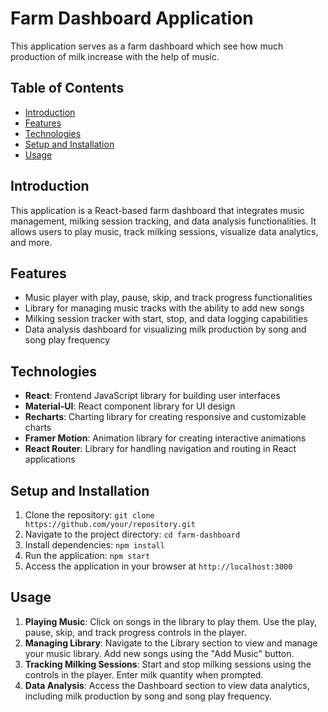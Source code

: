 # Farm Dashboard Application

This application serves as a farm dashboard which see how much production of milk increase with the help of music.

## Table of Contents
- [Introduction](#introduction)
- [Features](#features)
- [Technologies](#technologies)
- [Setup and Installation](#setup-and-installation)
- [Usage](#usage)
  
## Introduction
This application is a React-based farm dashboard that integrates music management, milking session tracking, and data analysis functionalities. It allows users to play music, track milking sessions, visualize data analytics, and more.

## Features
- Music player with play, pause, skip, and track progress functionalities
- Library for managing music tracks with the ability to add new songs
- Milking session tracker with start, stop, and data logging capabilities
- Data analysis dashboard for visualizing milk production by song and song play frequency

## Technologies
- **React**: Frontend JavaScript library for building user interfaces
- **Material-UI**: React component library for UI design
- **Recharts**: Charting library for creating responsive and customizable charts
- **Framer Motion**: Animation library for creating interactive animations
- **React Router**: Library for handling navigation and routing in React applications

## Setup and Installation
1. Clone the repository: `git clone https://github.com/your/repository.git`
2. Navigate to the project directory: `cd farm-dashboard`
3. Install dependencies: `npm install`
4. Run the application: `npm start`
5. Access the application in your browser at `http://localhost:3000`

## Usage
1. **Playing Music**: Click on songs in the library to play them. Use the play, pause, skip, and track progress controls in the player.
2. **Managing Library**: Navigate to the Library section to view and manage your music library. Add new songs using the "Add Music" button.
3. **Tracking Milking Sessions**: Start and stop milking sessions using the controls in the player. Enter milk quantity when prompted.
4. **Data Analysis**: Access the Dashboard section to view data analytics, including milk production by song and song play frequency.

